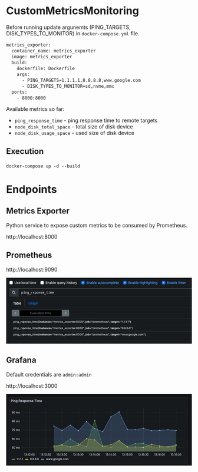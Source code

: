 # CustomMetricsMonitoring

Before running update argunemts (PING_TARGETS, DISK_TYPES_TO_MONITOR) in `docker-compose.yml` file.

```
metrics_exporter:
  container_name: metrics_exporter
  image: metrics_exporter
  build: 
    dockerfile: Dockerfile
    args:
      - PING_TARGETS=1.1.1.1,8.8.8.8,www.google.com
      - DISK_TYPES_TO_MONITOR=sd,nvme,mmc
  ports:
    - 8000:8000
```

Available metrics so far:
- `ping_response_time` - ping response time to remote targets  
- `node_disk_total_space` - total size of disk device
- `node_disk_usage_space` - used size of disk device

## Execution
`docker-compose up -d --build`

# Endpoints

## Metrics Exporter
Python service to expose custom metrics to be consumed by Prometheus.

http://localhost:8000

## Prometheus
http://localhost:9090

![alt text](docs/prometheus.png)


## Grafana
Default credentials are `admin:admin`

http://localhost:3000

![alt text](docs/grafana.png)
